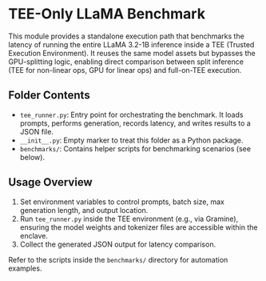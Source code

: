 # TEE-Only LLaMA Benchmark

This module provides a standalone execution path that benchmarks the latency of running the entire LLaMA 3.2-1B inference inside a TEE (Trusted Execution Environment). It reuses the same model assets but bypasses the GPU-splitting logic, enabling direct comparison between split inference (TEE for non-linear ops, GPU for linear ops) and full-on-TEE execution.

## Folder Contents

- `tee_runner.py`: Entry point for orchestrating the benchmark. It loads prompts, performs generation, records latency, and writes results to a JSON file.
- `__init__.py`: Empty marker to treat this folder as a Python package.
- `benchmarks/`: Contains helper scripts for benchmarking scenarios (see below).

## Usage Overview

1. Set environment variables to control prompts, batch size, max generation length, and output location.
2. Run `tee_runner.py` inside the TEE environment (e.g., via Gramine), ensuring the model weights and tokenizer files are accessible within the enclave.
3. Collect the generated JSON output for latency comparison.

Refer to the scripts inside the `benchmarks/` directory for automation examples.
